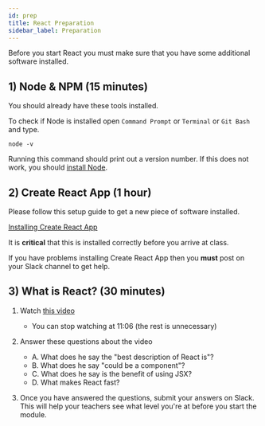 ```yaml
---
id: prep
title: React Preparation
sidebar_label: Preparation
---
```


Before you start React you must make sure that you have some additional software installed.

## 1) Node & NPM (15 minutes)

You should already have these tools installed.

To check if Node is installed open `Command Prompt` or `Terminal` or `Git Bash` and type.

```
node -v
```

Running this command should print out a version number. If this does not work, you should [install Node](https://nodejs.org/en/download/).

## 2) Create React App (1 hour)

Please follow this setup guide to get a new piece of software installed.

[Installing Create React App](../../guides/creating-a-react-app)

It is **critical** that this is installed correctly before you arrive at class.

If you have problems installing Create React App then you **must** post on your Slack channel to get help.

## 3) What is React? (30 minutes)

1. Watch [this video](https://www.youtube.com/watch?v=0KlRgFEEz0g)

   - You can stop watching at 11:06 (the rest is unnecessary)

2. Answer these questions about the video

   - A. What does he say the "best description of React is"?
   - B. What does he say "could be a component"?
   - C. What does he say is the benefit of using JSX?
   - D. What makes React fast?

3. Once you have answered the questions, submit your answers on Slack. This will help your teachers see what level you're at before you start the module.
